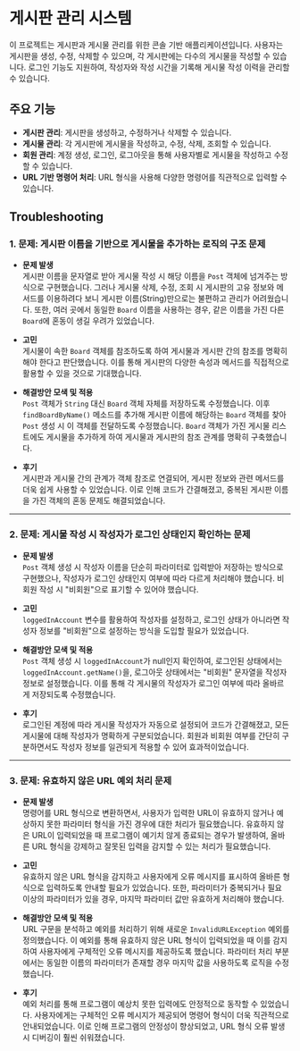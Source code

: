 # 게시판 관리 시스템

이 프로젝트는 게시판과 게시물 관리를 위한 콘솔 기반 애플리케이션입니다. 사용자는 게시판을 생성, 수정, 삭제할 수 있으며, 각 게시판에는 다수의 게시물을 작성할 수 있습니다. 로그인 기능도 지원하여, 작성자와 작성 시간을 기록해 게시물 작성 이력을 관리할 수 있습니다.

## 주요 기능

- **게시판 관리**: 게시판을 생성하고, 수정하거나 삭제할 수 있습니다.
- **게시물 관리**: 각 게시판에 게시물을 작성하고, 수정, 삭제, 조회할 수 있습니다.
- **회원 관리**: 계정 생성, 로그인, 로그아웃을 통해 사용자별로 게시물을 작성하고 수정할 수 있습니다.
- **URL 기반 명령어 처리**: URL 형식을 사용해 다양한 명령어를 직관적으로 입력할 수 있습니다.

## Troubleshooting

### 1. 문제: 게시판 이름을 기반으로 게시물을 추가하는 로직의 구조 문제
- **문제 발생**  
  게시판 이름을 문자열로 받아 게시물 작성 시 해당 이름을 `Post` 객체에 넘겨주는 방식으로 구현했습니다. 그러나 게시물 삭제, 수정, 조회 시 게시판의 고유 정보와 메서드를 이용하려다 보니 게시판 이름(String)만으로는 불편하고 관리가 어려웠습니다. 또한, 여러 곳에서 동일한 `Board` 이름을 사용하는 경우, 같은 이름을 가진 다른 `Board`에 혼동이 생길 우려가 있었습니다.

- **고민**  
  게시물이 속한 `Board` 객체를 참조하도록 하여 게시물과 게시판 간의 참조를 명확히 해야 한다고 판단했습니다. 이를 통해 게시판의 다양한 속성과 메서드를 직접적으로 활용할 수 있을 것으로 기대했습니다.

- **해결방안 모색 및 적용**  
  `Post` 객체가 `String` 대신 `Board` 객체 자체를 저장하도록 수정했습니다. 이후 `findBoardByName()` 메소드를 추가해 게시판 이름에 해당하는 `Board` 객체를 찾아 `Post` 생성 시 이 객체를 전달하도록 수정했습니다. `Board` 객체가 가진 게시물 리스트에도 게시물을 추가하게 하여 게시물과 게시판의 참조 관계를 명확히 구축했습니다.

- **후기**  
  게시판과 게시물 간의 관계가 객체 참조로 연결되어, 게시판 정보와 관련 메서드를 더욱 쉽게 사용할 수 있었습니다. 이로 인해 코드가 간결해졌고, 중복된 게시판 이름을 가진 객체의 혼동 문제도 해결되었습니다.

---

### 2. 문제: 게시물 작성 시 작성자가 로그인 상태인지 확인하는 문제
- **문제 발생**  
  `Post` 객체 생성 시 작성자 이름을 단순히 파라미터로 입력받아 저장하는 방식으로 구현했으나, 작성자가 로그인 상태인지 여부에 따라 다르게 처리해야 했습니다. 비회원 작성 시 "비회원"으로 표기할 수 있어야 했습니다.

- **고민**  
  `loggedInAccount` 변수를 활용하여 작성자를 설정하고, 로그인 상태가 아니라면 작성자 정보를 "비회원"으로 설정하는 방식을 도입할 필요가 있었습니다.

- **해결방안 모색 및 적용**  
  `Post` 객체 생성 시 `loggedInAccount`가 null인지 확인하여, 로그인된 상태에서는 `loggedInAccount.getName()`을, 로그아웃 상태에서는 "비회원" 문자열을 작성자 정보로 설정했습니다. 이를 통해 각 게시물의 작성자가 로그인 여부에 따라 올바르게 저장되도록 수정했습니다.

- **후기**  
  로그인된 계정에 따라 게시물 작성자가 자동으로 설정되어 코드가 간결해졌고, 모든 게시물에 대해 작성자가 명확하게 구분되었습니다. 회원과 비회원 여부를 간단히 구분하면서도 작성자 정보를 일관되게 적용할 수 있어 효과적이었습니다.

---

### 3. 문제: 유효하지 않은 URL 예외 처리 문제
- **문제 발생**  
  명령어를 URL 형식으로 변환하면서, 사용자가 입력한 URL이 유효하지 않거나 예상하지 못한 파라미터 형식을 가진 경우에 대한 처리가 필요했습니다. 유효하지 않은 URL이 입력되었을 때 프로그램이 예기치 않게 종료되는 경우가 발생하여, 올바른 URL 형식을 강제하고 잘못된 입력을 감지할 수 있는 처리가 필요했습니다.

- **고민**  
  유효하지 않은 URL 형식을 감지하고 사용자에게 오류 메시지를 표시하여 올바른 형식으로 입력하도록 안내할 필요가 있었습니다. 또한, 파라미터가 중복되거나 필요 이상의 파라미터가 있을 경우, 마지막 파라미터 값만 유효하게 처리해야 했습니다.

- **해결방안 모색 및 적용**  
  URL 구문을 분석하고 예외를 처리하기 위해 새로운 `InvalidURLException` 예외를 정의했습니다. 이 예외를 통해 유효하지 않은 URL 형식이 입력되었을 때 이를 감지하여 사용자에게 구체적인 오류 메시지를 제공하도록 했습니다. 파라미터 처리 부분에서는 동일한 이름의 파라미터가 존재할 경우 마지막 값을 사용하도록 로직을 수정했습니다.

- **후기**  
  예외 처리를 통해 프로그램이 예상치 못한 입력에도 안정적으로 동작할 수 있었습니다. 사용자에게는 구체적인 오류 메시지가 제공되어 명령어 형식이 더욱 직관적으로 안내되었습니다. 이로 인해 프로그램의 안정성이 향상되었고, URL 형식 오류 발생 시 디버깅이 훨씬 쉬워졌습니다.

